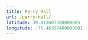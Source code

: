 ```yaml
---
title: Perry Hall
url: /perry-hall/
latitude: 39.412607300000005
longitude: -76.46357400000001
---
```


